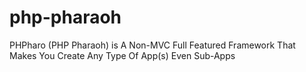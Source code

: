 php-pharaoh
===========

PHPharo (PHP Pharaoh) is A Non-MVC Full Featured Framework That Makes You Create Any Type Of App(s) Even Sub-Apps
